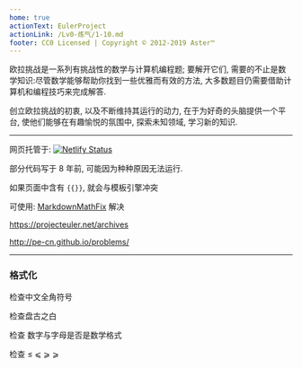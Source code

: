 ```yaml
---
home: true
actionText: EulerProject
actionLink: /Lv0-炼气/1-10.md
footer: CC0 Licensed | Copyright © 2012-2019 Aster™
---
```


欧拉挑战是一系列有挑战性的数学与计算机编程题; 要解开它们, 需要的不止是数学知识:尽管数学能够帮助你找到一些优雅而有效的方法, 大多数题目仍需要借助计算机和编程技巧来完成解答.

创立欧拉挑战的初衷, 以及不断维持其运行的动力, 在于为好奇的头脑提供一个平台, 使他们能够在有趣愉悦的氛围中, 探索未知领域, 学习新的知识.

---

网页托管于: [![Netlify Status](https://api.netlify.com/api/v1/badges/f5a3d7c8-c7f9-4f6f-86d9-c28dc4fb5a2e/deploy-status)](https://app.netlify.com/sites/euler-project/deploys)

部分代码写于 8 年前, 可能因为种种原因无法运行.

如果页面中含有 `{{}}`, 就会与模板引擎冲突

可使用: [MarkdownMathFix](https://galaster.github.io/MathFix/) 解决

https://projecteuler.net/archives

http://pe-cn.github.io/problems/

---

### 格式化

检查中文全角符号

检查盘古之白

检查 数字与字母是否是数学格式

检查 ≤  ⩽ ⩾ ⩾
